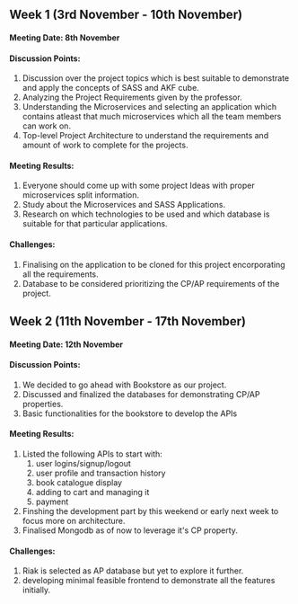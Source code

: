 ## Week 1 (3rd November - 10th November)

#### Meeting Date: 8th November

#### Discussion Points:
1. Discussion over the project topics which is best suitable to demonstrate and apply the concepts of SASS and AKF cube.
2. Analyzing the Project Requirements given by the professor.
3. Understanding the Microservices and selecting an application which contains atleast that much microservices which all the team members can work on.
4. Top-level Project Architecture to understand the requirements and amount of work to complete for the projects.

#### Meeting Results:

1. Everyone should come up with some project Ideas with proper microservices split information.
2. Study about the Microservices and SASS Applications.
3. Research on which technologies to be used and which database is suitable for that particular applications.

#### Challenges:

1. Finalising on the application to be cloned for this project encorporating all the requirements.
2. Database to be considered prioritizing the CP/AP requirements of the project.

## Week 2 (11th November - 17th November)

#### Meeting Date: 12th November

#### Discussion Points:
1. We decided to go ahead with Bookstore as our project.
2. Discussed and finalized the databases for demonstrating CP/AP properties.
3. Basic functionalities for the bookstore to develop the APIs

#### Meeting Results:

1. Listed the following APIs to start with:
	1. user logins/signup/logout
	2. user  profile and transaction history
	3. book catalogue display
	4. adding to cart and managing it
	5. payment
2. Finshing the development part by this weekend or early next week to focus more on architecture.
3. Finalised Mongodb as of now to leverage it's CP property.

#### Challenges:

1. Riak is selected as AP database but yet to explore it further.
2. developing minimal feasible frontend to demonstrate all the features initially.


